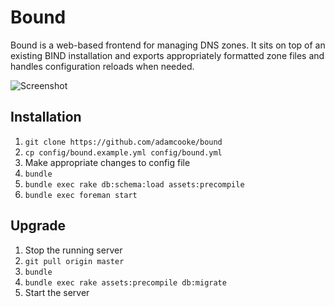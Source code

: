 # Bound

Bound is a web-based frontend for managing DNS zones. It sits on top of an
existing BIND installation and exports appropriately formatted zone files and
handles configuration reloads when needed.

![Screenshot](https://share.adam.ac/16/8kduueswXg.png)

## Installation

1. `git clone https://github.com/adamcooke/bound`
2. `cp config/bound.example.yml config/bound.yml`
3. Make appropriate changes to config file
4. `bundle`
5. `bundle exec rake db:schema:load assets:precompile`
6. `bundle exec foreman start`

## Upgrade

1. Stop the running server
2. `git pull origin master`
3. `bundle`
4. `bundle exec rake assets:precompile db:migrate`
5. Start the server
